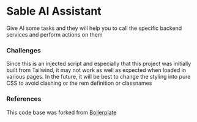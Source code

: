 # Sable AI Assistant

Give AI some tasks and they will help you to call the specific backend services and perform actions on them

### Challenges

Since this is an injected script and especially that this project was initially built from Tailwind, it may not work as well as expected when loaded in various pages. In the future, it will be best to change the styling into pure CSS to avoid clashing or the rem definition or classnames

### References

This code base was forked from [Boilerplate](https://github.com/yosevu/react-content-script)
